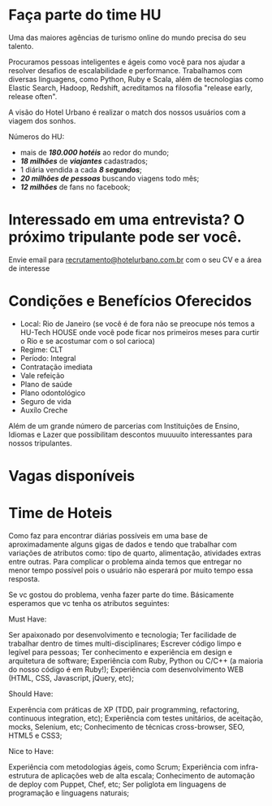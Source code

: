 # Faça parte do time HU

Uma das maiores agências de turismo online do mundo precisa do seu talento. 

Procuramos pessoas inteligentes e ágeis como você para nos ajudar a resolver desafios de escalabilidade e performance. Trabalhamos com diversas linguagens, como Python, Ruby e Scala, além de tecnologias como Elastic Search, Hadoop, Redshift, acreditamos na filosofia "release early, release often". 

A visão do Hotel Urbano é realizar o match dos nossos usuários com a viagem dos sonhos. 

Números do HU:

* mais de ***180.000 hotéis*** ao redor do mundo;
* ***18 milhões*** de ***viajantes*** cadastrados;
* 1 diária vendida a cada ***8 segundos***;
* ***20 milhões de pessoas*** buscando viagens todo mês;
* ***12 milhões*** de fans no facebook;

# Interessado em uma entrevista? O próximo tripulante pode ser você.

Envie email para recrutamento@hotelurbano.com.br com o seu CV e a área de interesse

# Condições e Benefícios Oferecidos

* Local: Rio de Janeiro (se você é de fora não se preocupe nós temos a HU-Tech HOUSE onde você pode ficar nos primeiros meses para curtir o Rio e se acostumar com o sol carioca)
* Regime: CLT
* Período: Integral
* Contratação imediata
* Vale refeição
* Plano de saúde
* Plano odontológico
* Seguro de vida
* Auxílo Creche

Além de um grande número de parcerias com Instituições de Ensino, Idiomas e Lazer que possibilitam descontos muuuuito interessantes para nossos tripulantes. 


# Vagas disponíveis

# Time de Hoteis

Como faz para encontrar diárias possíveis em uma base de aproximadamente alguns gigas de dados e tendo que trabalhar com variações de atributos como: tipo de quarto, alimentação, atividades extras entre outras. Para complicar o problema ainda temos que entregar no menor tempo possível pois o usuário não esperará por muito tempo essa resposta. 

Se vc gostou do problema, venha fazer parte do time. Básicamente esperamos que vc tenha os atributos seguintes:

Must Have:

Ser apaixonado por desenvolvimento e tecnologia;
Ter facilidade de trabalhar dentro de times multi-disciplinares;
Escrever código limpo e legível para pessoas;
Ter conhecimento e experiência em design e arquitetura de software;
Experiência com Ruby, Python ou C/C++ (a maioria do nosso código é em Ruby!);
Experiência com desenvolvimento WEB (HTML, CSS, Javascript, jQuery, etc);

Should Have:

Experência com práticas de XP (TDD, pair programming, refactoring, continuous integration, etc);
Experiência com testes unitários, de aceitação, mocks, Selenium, etc;
Conhecimento de técnicas cross-browser, SEO, HTML5 e CSS3;

Nice to Have:

Experiência com metodologias ágeis, como Scrum;
Experiência com infra-estrutura de aplicações web de alta escala;
Conhecimento de automação de deploy com Puppet, Chef, etc;
Ser poliglota em linguagens de programação e linguagens naturais;
